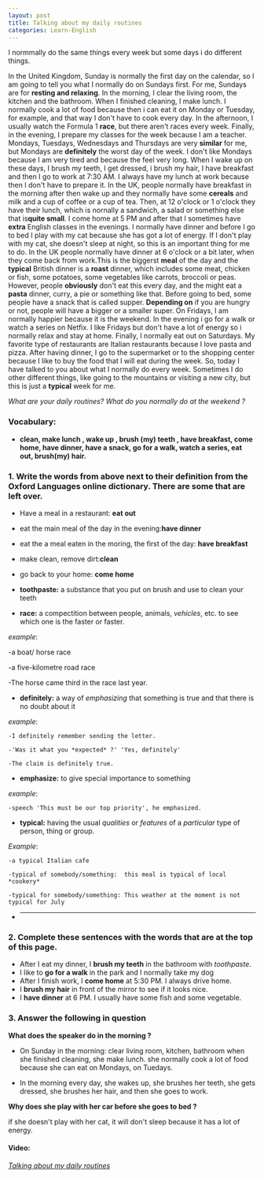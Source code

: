 ```yaml
---
layout: post
title: Talking about my daily routines
categories: Learn-English
---
```


I normmally do the same things every week but some days i do different things.


In the United Kingdom, Sunday is normally the first day on the calendar, so I am going to tell you what I normally do on Sundays first.
For me, Sundays are for **resting and relaxing**. In the morning, I clear the living room, the kitchen and the bathroom. When I finished cleaning,
I make lunch. I normally cook a lot of food because then i can eat it on Monday or Tuesday, for example, and that way I don't have to cook every day.
In the afternoon, I usually watch the Formula 1 **race**, but there aren't races every week. Finally, in the evening, I prepare my classes for the week because
I am a teacher. Mondays, Tuesdays, Wednesdays and Thursdays are very **similar** for me, but Mondays are **definitely** the worst day of the week.
I don't like Mondays because I am very tired and because the feel very long. When I wake up on these days, I brush my teeth, I get dressed, i brush my hair,
I have breakfast and then I go to work at 7:30 AM.  I always have my lunch at work because then I don't have to prepare it. In the UK, people normally
have breakfast in the morning after then wake up and they normally have some **cereals** and milk and a cup of coffee or a cup of tea. Then, at 12 o'clock
or 1 o'clock they have their lunch, which is nornally a sandwich, a salad or something else that is**quite small**.
I come home at 5 PM and after that I sometimes have **extra** English classes in the evenings. I normally have dinner and before I go to bed I play with
my cat because she has got a lot of energy. If I don't play with my cat, she doesn't sleep at night, so this is an important thing for me to do.
In the UK people normally have dinner at 6 o'clock or a bit later, when they come back from work.This is the biggerst **meal** of the day and the **typical** British
dinner is a **roast** dinner, which includes some meat, chicken or fish, some potatoes, some vegetables like carrots, broccoli or peas. However, people **obviously** don't
eat this every day, and the might eat a **pasta** dinner, curry, a pie or something like that. Before going to bed, some people have a snack that is called supper.
**Depending on** if you are hungry or not, people will have a bigger or a smaller super.
On Fridays, I am normally happier because it is the weekend. In the evening i go for a walk or watch a series on Netfix. I like Fridays but don't have a lot of energy
so i normally  relax and stay at home. Finally, I normally eat out on Saturdays. My favorite type of restaurants are Italian restaurants because I love pasta and pizza.
After having dinner, I go to the supermarket or to the shopping center because I like to buy the food that I will eat during the week.
So, today I have talked to you about what I normally do every week. Sometimes I do other different things, like going to the mountains or visiting a new city, but this is
just a **typical** week for me. 

*What are your daily routines? What do you normally do at the weekend ?*

### Vocabulary:

 + **clean,   make lunch      ,   wake up     , brush (my) teeth ,    have breakfast,     come home,      have dinner,        have a snack,       go for a walk,      watch a series,         eat out,        brush(my) hair.**

 ### 1. Write the words from above next to their definition from the Oxford Languages online dictionary. There are some that are left over.

 + Have a meal in a restaurant: **eat out**

 + eat the main meal of the day in the evening:**have dinner**

 + eat the a meal eaten in the moring, the first of the day: **have breakfast**

 + make clean, remove dirt:**clean**

 + go back to your home: **come home**

 + **toothpaste:** a substance that you put on brush and use to clean your teeth

 + **race:** a compectition between people, animals, *vehicles*, etc. to see which one is the faster or faster.

  *example*: 

   -a boat/ horse race

   -a five-kilometre road race

   -The horse came third in the race last year.

 + **definitely:** a way of *emphasizing* that something is true and that there is no doubt about it 

 *example*:

    -I definitely remember sending the letter.

    -'Was it what you *expected* ?' 'Yes, definitely'

    -The claim is definitely true.

 + **emphasize:** to give special importance to something

 *example*:

    -speech 'This must be our top priority', he emphasized.

 + **typical:** having the usual *qualities* or *features* of a *particular* type of person, thing or group.

*Example*:

    -a typical Italian cafe

    -typical of somebody/something:  this meal is typical of local *cookery*

    -typical for somebody/something: This weather at the moment is not typical for July 
 + ****

### 2. Complete these sentences with the words that are at the top of this page.

+ After I eat my dinner, I **brush my teeth** in the bathroom with *toothpaste*.
+ I like to **go for a walk** in the park and I normally take my dog
+ After I finish work, I **come home** at 5:30 PM. I always drive home.
+ I **brush my hair** in front of the mirror to see if it looks nice.
+ I **have dinner** at 6 PM. I usually have some fish and some vegetable.

### 3. Answer the following in question

**What does the speaker do in the morning ?**

+ On Sunday in the morning: clear living room, kitchen, bathroom when she finished cleaning, she make lunch. she normally cook a lot of food because she can eat on Mondays, on Tuedays.

+ In the morning every day, she wakes up, she brushes her teeth, she gets dressed, she brushes her hair, and then she goes to work.

**Why does she play with her car before she goes to bed ?**

if she doesn't play with her cat, it will don't sleep because it has a lot of energy.

#### Video: 
*[Talking about my daily routines](https://www.youtube.com/watch?v=ri2uKTpw4lQ&list=PL5uXqO84WYGuBKdwWMjxYGmF4am771fxS&index=1)*
